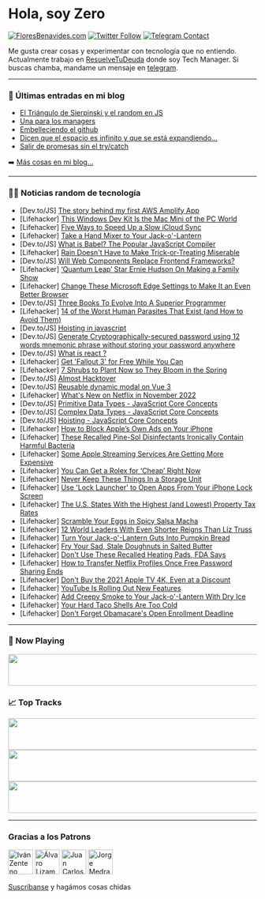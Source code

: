 # Hola, soy Zero

[![FloresBenavides.com](https://img.shields.io/website?down_message=oops&label=MiBlog&style=for-the-badge&up_message=online&url=https%3A%2F%2Ffloresbenavides.com)](https://floresbenavides.com) [![Twitter Follow](https://img.shields.io/twitter/follow/ZeroDragon?color=%231DA1F2&label=Follow&logo=twitter&logoColor=ffffff&style=for-the-badge)](https://twitter.com/zerodragon) [![Telegram Contact](https://img.shields.io/badge/escr%C3%ADbeme-ZeroDragon-%2326A5E4?style=for-the-badge&logo=telegram)](https://t.me/zerodragon)

Me gusta crear cosas y experimentar con tecnología que no entiendo.
Actualmente trabajo en [ResuelveTuDeuda](http://github.com/resuelve) donde soy Tech Manager.
Si buscas chamba, mandame un mensaje en [telegram](https://t.me/zerodragon).

---

### 📕 Últimas entradas en mi blog
<!-- BLOG-POST-LIST:START -->
- [El Triángulo de Sierpinski y el random en JS](https://floresbenavides.com/el-triangulo-de-sierpinski-y-el-random-en-js/)
- [Una para los managers](https://floresbenavides.com/una-para-los-managers/)
- [Embelleciendo el github](https://floresbenavides.com/embelleciendo-el-github/)
- [Dicen que el espacio es infinito y que se está expandiendo…](https://floresbenavides.com/dicen-que-el-espacio-es-infinito-y-que-se-esta-expandiendo/)
- [Salir de promesas sin el try/catch](https://floresbenavides.com/salir-de-promesas-sin-el-try-catch/)
<!-- BLOG-POST-LIST:END -->

➡️ [Más cosas en mi blog...](https://floresbenavides.com)

---

### 👨‍💻 Noticias random de tecnología
<!-- TECH-POSTS:START -->
- [Dev.to/JS] [The story behind my first AWS Amplify App](https://dev.to/wlg3r/the-story-behind-my-first-aws-amplify-app-5030)
- [Lifehacker] [This Windows Dev Kit Is the Mac Mini of the PC World](https://lifehacker.com/this-windows-dev-kit-is-the-mac-mini-of-the-pc-world-1849704668)
- [Lifehacker] [Five Ways to Speed Up a Slow iCloud Sync](https://lifehacker.com/five-ways-to-speed-up-a-slow-icloud-sync-1849706082)
- [Lifehacker] [Take a Hand Mixer to Your Jack-o&#39;-Lantern](https://lifehacker.com/take-a-hand-mixer-to-your-jack-o-lantern-1849706085)
- [Dev.to/JS] [What is Babel? The Popular JavaScript Compiler](https://dev.to/teejaydixon/what-is-babel-the-popular-javascript-compiler-58g9)
- [Lifehacker] [Rain Doesn&#39;t Have to Make Trick-or-Treating Miserable](https://lifehacker.com/rain-doesnt-have-to-make-trick-or-treating-miserable-1849705299)
- [Dev.to/JS] [Will Web Components Replace Frontend Frameworks?](https://dev.to/mariusbongarts/will-web-components-replace-frontend-frameworks-4509)
- [Lifehacker] [‘Quantum Leap’ Star Ernie Hudson On Making a Family Show](https://lifehacker.com/quantum-leap-star-ernie-hudson-on-making-a-family-sho-1849705983)
- [Lifehacker] [Change These Microsoft Edge Settings to Make It an Even Better Browser](https://lifehacker.com/change-these-microsoft-edge-settings-to-make-it-an-even-1849705168)
- [Dev.to/JS] [Three Books To Evolve Into A Superior Programmer](https://dev.to/cleveroscar/three-books-to-evolve-into-a-superior-programmer-25id)
- [Lifehacker] [14 of the Worst Human Parasites That Exist &lpar;and How to Avoid Them&rpar;](https://lifehacker.com/14-of-the-worst-human-parasites-that-exist-and-how-to-1849700930)
- [Dev.to/JS] [Hoisting in javascript](https://dev.to/pappijx/hoisting-in-javascript-3joe)
- [Dev.to/JS] [Generate Cryptographically-secured password using 12 words mnemonic phrase without storing your password anywhere](https://dev.to/athulr32/generate-cryptographically-secured-password-using-12-words-mnemonic-phrase-without-storing-your-password-anywhere-l6g)
- [Dev.to/JS] [What is react ?](https://dev.to/aminebeji/what-is-react--3jgn)
- [Lifehacker] [Get &#39;Fallout 3&#39; for Free While You Can](https://lifehacker.com/get-fallout-3-for-free-while-you-can-1849705583)
- [Lifehacker] [7 Shrubs to Plant Now so They Bloom in the Spring](https://lifehacker.com/7-shrubs-to-plant-now-so-they-bloom-in-the-spring-1849703342)
- [Dev.to/JS] [Almost Hacktover](https://dev.to/sfrunza13/almost-hacktover-34ek)
- [Dev.to/JS] [Reusable dynamic modal on Vue 3](https://dev.to/cloudx/reusable-dynamic-modal-on-vue-3-1k56)
- [Lifehacker] [What&#39;s New on Netflix in November 2022](https://lifehacker.com/whats-new-on-netflix-in-november-2022-1849705372)
- [Dev.to/JS] [Primitive Data Types - JavaScript Core Concepts](https://dev.to/angelinewang/primitive-data-types-javascript-core-concepts-15fn)
- [Dev.to/JS] [Complex Data Types - JavaScript Core Concepts](https://dev.to/angelinewang/complex-data-types-javascript-core-concepts-1f29)
- [Dev.to/JS] [Hoisting - JavaScript Core Concepts](https://dev.to/angelinewang/hoisting-javascript-core-concepts-c1f)
- [Lifehacker] [How to Block Apple’s Own Ads on Your iPhone](https://lifehacker.com/how-to-block-apple-s-own-ads-on-your-iphone-1849703889)
- [Lifehacker] [These Recalled Pine-Sol Disinfectants Ironically Contain Harmful Bacteria](https://lifehacker.com/these-recalled-pine-sol-disinfectants-ironically-contai-1849703832)
- [Lifehacker] [Some Apple Streaming Services Are Getting More Expensive](https://lifehacker.com/some-apple-streaming-services-are-getting-more-expensiv-1849702206)
- [Lifehacker] [You Can Get a Rolex for ‘Cheap’ Right Now](https://lifehacker.com/you-can-get-a-rolex-for-cheap-right-now-1849701945)
- [Lifehacker] [Never Keep These Things In a Storage Unit](https://lifehacker.com/never-keep-these-things-in-a-storage-unit-1849702689)
- [Lifehacker] [Use &#39;Lock Launcher&#39; to Open Apps From Your iPhone Lock Screen](https://lifehacker.com/use-lock-launcher-to-open-apps-from-your-iphone-lock-sc-1849703317)
- [Lifehacker] [The U.S. States With the Highest &lpar;and Lowest&rpar; Property Tax Rates](https://lifehacker.com/the-u-s-states-with-the-highest-and-lowest-property-1849702438)
- [Lifehacker] [Scramble Your Eggs in Spicy Salsa Macha](https://lifehacker.com/scramble-your-eggs-in-spicy-salsa-macha-1849701391)
- [Lifehacker] [12 World Leaders With Even Shorter Reigns Than Liz Truss](https://lifehacker.com/12-world-leaders-with-even-shorter-reigns-than-liz-trus-1849702739)
- [Lifehacker] [Turn Your Jack-o&#39;-Lantern Guts Into Pumpkin Bread](https://lifehacker.com/turn-your-jack-o-lantern-guts-into-pumpkin-bread-1849700448)
- [Lifehacker] [Fry Your Sad, Stale Doughnuts in Salted Butter](https://lifehacker.com/fry-your-sad-stale-doughnuts-in-salted-butter-1849701197)
- [Lifehacker] [Don&#39;t Use These Recalled Heating Pads, FDA Says](https://lifehacker.com/dont-use-these-recalled-heating-pads-fda-says-1849700187)
- [Lifehacker] [How to Transfer Netflix Profiles Once Free Password Sharing Ends](https://lifehacker.com/how-to-transfer-netflix-profiles-once-free-password-sha-1849701052)
- [Lifehacker] [Don&#39;t Buy the 2021 Apple TV 4K, Even at a Discount](https://lifehacker.com/dont-buy-the-2021-apple-tv-4k-even-at-a-discount-1849700641)
- [Lifehacker] [YouTube Is Rolling Out New Features](https://lifehacker.com/youtube-is-rolling-out-new-features-1849700255)
- [Lifehacker] [Add Creepy Smoke to Your Jack-o&#39;-Lantern With Dry Ice](https://lifehacker.com/add-creepy-smoke-to-your-jack-o-lantern-with-dry-ice-1849700869)
- [Lifehacker] [Your Hard Taco Shells Are Too Cold](https://lifehacker.com/your-hard-taco-shells-are-too-cold-1849700040)
- [Lifehacker] [Don&#39;t Forget Obamacare&#39;s Open Enrollment Deadline](https://lifehacker.com/dont-forget-obamacares-open-enrollment-deadline-1849698802)<!-- TECH-POSTS:END -->

---

### 🎵 Now Playing
<a href="https://spotify-now-playing-dun.vercel.app/now-playing?open"><img src="https://spotify-now-playing-dun.vercel.app/now-playing" width="540" height="64"></a>

### 📈 Top Tracks
<a href="https://spotify-now-playing-dun.vercel.app/top-tracks?i=1&open"><img src="https://spotify-now-playing-dun.vercel.app/top-tracks?i=1" width="540" height="64"></a>
<a href="https://spotify-now-playing-dun.vercel.app/top-tracks?i=2&open"><img src="https://spotify-now-playing-dun.vercel.app/top-tracks?i=2" width="540" height="64"></a>
<a href="https://spotify-now-playing-dun.vercel.app/top-tracks?i=3&open"><img src="https://spotify-now-playing-dun.vercel.app/top-tracks?i=3" width="540" height="64"></a>

---

### Gracias a los Patrons
[<img src="https://avatars.githubusercontent.com/u/243380?v=4" alt="Iván Zenteno" width="50px">](https://github.com/k001) [<img src="https://avatars.githubusercontent.com/u/19955639?v=4" alt="Álvaro Lizama" width="50px">](https://github.com/alvarolizama) [<img src="https://avatars.githubusercontent.com/u/2718753?v=4" alt="Juan Carlos Ruiz" width="50px">](https://github.com/JuanCrg90) [<img src="https://avatars.githubusercontent.com/u/37025?v=4" alt="Jorge Medrano" width="50px">](https://github.com/h1pp1e) 

[Suscríbanse](https://www.patreon.com/zerodragon) y hagámos cosas chidas
